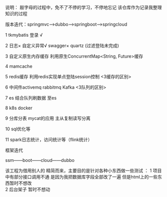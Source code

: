 说明：
    敲字母的过程中，免不了不停的学习，不停地忘记 该仓库作为记录我整理知识的过程

版本迭代：springmvc——>dubbo——>springboot——>springcloud


1  tkmybatis 登录 √

2  日志× 自定义异常√ swagger× quartz (过滤登陆未完成)

3  自定义原生内存缓存 利用原生ConcurrentMap<String, Future<User>>缓存
  
4  mamcache

5  redis缓存  利用redis实现单点登陆session控制                            <3缓存的区别>

6  中间件activemq  rabbitmq  Kafka                                        <3队列的区别>

7  es 结合队列刷数据 至es

8  k8s docker

9  分库分表 mycat的应用  主从复制读写分离

10 sql优化等

11 spark日志统计，访问统计等（flink统计）

框架迭代

ssm——boot——cloud——dubbo





该工程为借用别人的 精简而来，主要目的是针对各种小东西做一些测试 ：
1 项目中有部分接口调用不通  是因为我把数据库字段全部改了一遍 但是html上的一些东西暂时不想改  
2 后台架子 暂时不想动
